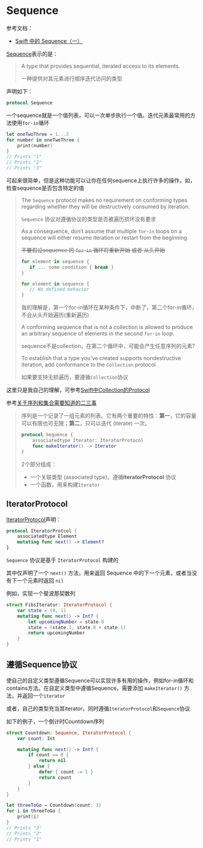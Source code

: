 # Sequence

参考文档：

+ [Swift 中的 Sequence（一）](<http://liuduo.me/2017/05/26/sequence_base/>)

[Sequence](<https://developer.apple.com/documentation/swift/sequence>)表示的是：

> A type that provides sequential, iterated access to its elements.
>
> 一种提供对其元素进行顺序迭代访问的类型

声明如下：

```swift
protocol Sequence
```

一个sequence就是一个值列表，可以一次单步执行一个值。迭代元素最常用的方法使用`for-in`循环

```swift
let oneTwoThree = 1...3
for number in oneTwoThree {
    print(number)
}
// Prints "1"
// Prints "2"
// Prints "3"
```

可起来很简单，但是这种功能可以让你在任何sequence上执行许多的操作。如，检查sequence是否包含特定的值

>The `Sequence` protocol makes no requirement on conforming types regarding whether they will be destructively consumed by iteration. 
>
> `Sequence` 协议对遵循协议的类型是否被遍历损坏没有要求
>
> As a consequence, don’t assume that multiple `for`-`in` loops on a sequence will either resume iteration or restart from the beginning
>
>~~不要假设sequence 的  `for`-`in` 循环将重新开始 或者 从头开始~~
>
>```swift
>for element in sequence {
>    if ... some condition { break }
>}
>
>for element in sequence {
>    // No defined behavior
>}
>```
>
>我的理解是，第一个for-in循环在某种条件下，中断了，第二个for-in循环，不会从头开始遍历(重新遍历)
>
> A conforming sequence that is not a collection is allowed to produce an arbitrary sequence of elements in the second `for`-`in` loop.
>
>sequence不是collection，在第二个循环中，可能会产生任意序列的元素?
>
>To establish that a type you’ve created supports nondestructive iteration, add conformance to the `Collection` protocol.
>
>如果要支持无损遍历，要遵循`Collection`协议

这里只是我自己的理解，可参考[Swift中Collection的Protocol](<https://mikefighting.github.io/2017/07/28/note-advance-swift-collection-protocols/>)

参考[关于序列和集合需要知道的二三事](<https://academy.realm.io/cn/posts/try-swift-soroush-khanlou-sequence-collection/>)

> 序列是一个记录了一组元素的列表。它有两个重要的特性：**第一**，它的容量可以有限也可无限；**第二**，只可以迭代 (iterate) 一次。
>
> ```swift
> protocol Sequence {
>     associatedtype Iterator: IteratorProtocol
>     func makeIterator() -> Iterator
> }
> ```
>
> 2个部分组成：
>
> + 一个关联类型 (associated type)，遵循**IteratorProtocol** 协议
> + 一个函数，用来构建`Iterator`



## IteratorProtocol

[IteratorProtocol](<https://developer.apple.com/documentation/swift/iteratorprotocol>)声明：

```swift
protocol IteratorProtcol {
    associatedtype Element
    mutating func next() -> Element?
}
```

`Sequence` 协议是基于 `IteratorProtocol` 构建的

其中仅声明了一个 `next()` 方法，用来返回 Sequence 中的下一个元素，或者当没有下一个元素时返回 `nil`

例如，实现一个斐波那契数列

```swift
struct FibsIterator: IteratorProtocol {
    var state = (0, 1)
    mutating func next() -> Int? {
        let upcomingNumber = state.0
        state = (state.1, state.0 + state.1)
        return upcomingNumber
    }
}
```



## 遵循Sequence协议

使自己的自定义类型遵循Sequence可以实现许多有用的操作，例如for-in循环和contains方法。在自定义类型中遵循Sequence，需要添加 `makeIterator()` 方法，并返回一个`iterator`

或者，自己的类型充当其iterator，同时遵循`IteratorProtocol`和`Sequence`协议

如下的例子，一个倒计时Countdown序列

```swift
struct Countdown: Sequence, IteratorProtocol {
    var count: Int

    mutating func next() -> Int? {
        if count == 0 {
            return nil
        } else {
            defer { count -= 1 }
            return count
        }
    }
}

let threeToGo = Countdown(count: 3)
for i in threeToGo {
    print(i)
}
// Prints "3"
// Prints "2"
// Prints "1"
```









